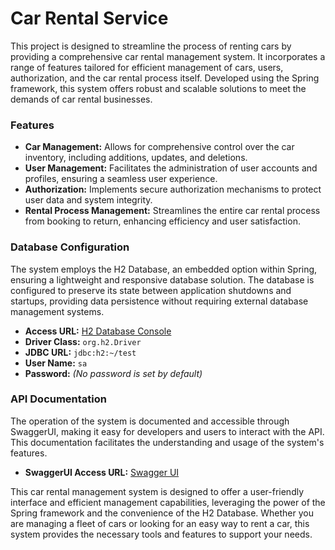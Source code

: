 <h1>Car Rental Service</h1>

<p>This project is designed to streamline the process of renting cars by providing a comprehensive car rental management system. It incorporates a range of features tailored for efficient management of cars, users, authorization, and the car rental process itself. Developed using the Spring framework, this system offers robust and scalable solutions to meet the demands of car rental businesses.</p>

<h3>Features</h3>

<ul>
  <li><strong>Car Management:</strong> Allows for comprehensive control over the car inventory, including additions, updates, and deletions.</li>
  <li><strong>User Management:</strong> Facilitates the administration of user accounts and profiles, ensuring a seamless user experience.</li>
  <li><strong>Authorization:</strong> Implements secure authorization mechanisms to protect user data and system integrity.</li>
  <li><strong>Rental Process Management:</strong> Streamlines the entire car rental process from booking to return, enhancing efficiency and user satisfaction.</li>
</ul>

<h3>Database Configuration</h3>

<p>The system employs the H2 Database, an embedded option within Spring, ensuring a lightweight and responsive database solution. The database is configured to preserve its state between application shutdowns and startups, providing data persistence without requiring external database management systems.</p>


<ul>
  <li><strong>Access URL:</strong> <a href="http://localhost:8080/h2-console/login.jsp">H2 Database Console</a></li>
  <li><strong>Driver Class:</strong> <code>org.h2.Driver</code></li>
  <li><strong>JDBC URL:</strong> <code>jdbc:h2:~/test</code></li>
  <li><strong>User Name:</strong> <code>sa</code></li>
  <li><strong>Password:</strong> <i>(No password is set by default)</i></li>
</ul>

<h3>API Documentation</h3>

<p>The operation of the system is documented and accessible through SwaggerUI, making it easy for developers and users to interact with the API. This documentation facilitates the understanding and usage of the system's features.</p>

<ul>
  <li><strong>SwaggerUI Access URL:</strong> <a href="http://localhost:8080/swagger-ui.html">Swagger UI</a></li>
</ul>

<p>This car rental management system is designed to offer a user-friendly interface and efficient management capabilities, leveraging the power of the Spring framework and the convenience of the H2 Database. Whether you are managing a fleet of cars or looking for an easy way to rent a car, this system provides the necessary tools and features to support your needs.</p>
